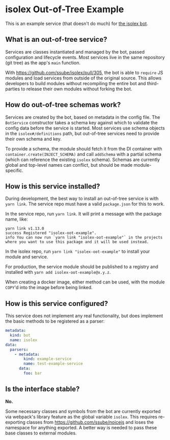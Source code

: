 # isolex Out-of-Tree Example

This is an example service (that doesn't do much) for [the isolex bot](https://github.com/ssube/isolex).

## What is an out-of-tree service?

Services are classes instantiated and managed by the bot, passed configuration and lifecycle events. Most services
live in the same repository (git tree) as the app's `main` function.

With https://github.com/ssube/isolex/pull/305, the bot is able to `require` JS modules and load services from outside
of the original source. This allows developers to build modules without recompiling the entire bot and third-parties to
release their own modules without forking the bot.

## How do out-of-tree schemas work?

Services are created by the bot, based on metadata in the config file. The `BotService` constructor takes a schema key
against which to validate the config data before the service is started. Most services use schema objects in the
`isolex#/definitions` path, but out-of-tree services need to provide their own schema and key.

To provide a schema, the module should fetch it from the DI container with `container.create(INJECT_SCHEMA)` and call
`addSchema` with a partial schema (which can reference the existing `isolex` schema). Schemas are currently global and
top-level names can conflict, but should be made module-specific.

## How is this service installed?

During development, the best way to install an out-of-tree service is with `yarn link`. The service repo must have
a valid `package.json` for this to work.

In the service repo, run `yarn link`. It will print a message with the package name, like:

```
yarn link v1.13.0
success Registered "isolex-oot-example".
info You can now run `yarn link "isolex-oot-example"` in the projects where you want to use this package and it will be used instead.
```

In the isolex repo, run `yarn link "isolex-oot-example"` to install your module and service.

For production, the service module should be published to a registry and installed with
`yarn add isolex-oot-example@x.y.z`.

When creating a docker image, either method can be used, with the module `COPY`'d into the image before being linked.

## How is this service configured?

This service does not implement any real functionality, but does implement the basic methods to be registered as a
parser:

```yml
metadata:
  kind: bot
  name: isolex
data:
  parsers:
    - metadata:
        kind: example-service
        name: test-example-service
      data:
        foo: bar
```

## Is the interface stable?

**No.**

Some necessary classes and symbols from the bot are currently exported via webpack's library feature as the global
variable `isolex`. This requires re-exporting classes from https://github.com/ssube/noicejs and loses the namespace
for anything exported. A better way is needed to pass these base classes to external modules.